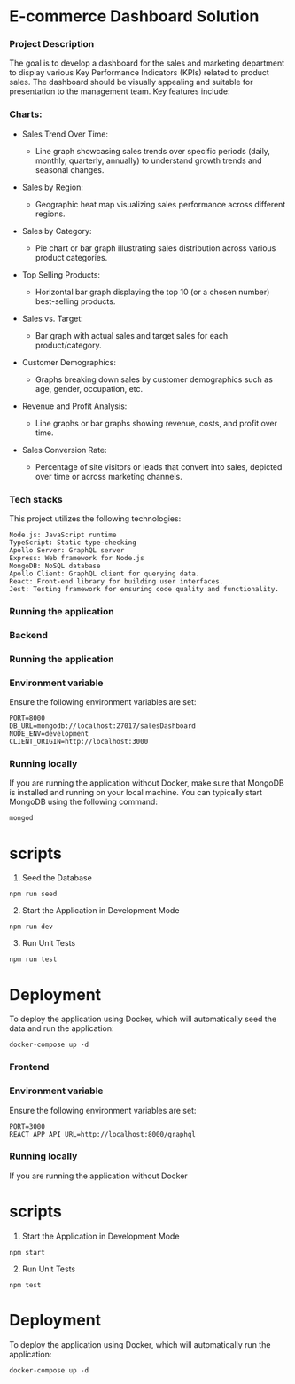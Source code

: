 # E-commerce Dashboard Solution

### Project Description

The goal is to develop a dashboard for the sales and marketing department to display various Key Performance Indicators (KPIs) related to product sales. The dashboard should be visually appealing and suitable for presentation to the management team. Key features include:

### Charts:
- Sales Trend Over Time:
    - Line graph showcasing sales trends over specific periods (daily, monthly, quarterly, annually) to understand growth trends and seasonal changes.

- Sales by Region:
    - Geographic heat map visualizing sales performance across different regions.

- Sales by Category:
    - Pie chart or bar graph illustrating sales distribution across various product categories.

- Top Selling Products:
    - Horizontal bar graph displaying the top 10 (or a chosen number) best-selling products.

- Sales vs. Target:
    - Bar graph with actual sales and target sales for each product/category.


- Customer Demographics:
    - Graphs breaking down sales by customer demographics such as age, gender, occupation, etc.

- Revenue and Profit Analysis:
    - Line graphs or bar graphs showing revenue, costs, and profit over time.

- Sales Conversion Rate:
    - Percentage of site visitors or leads that convert into sales, depicted over time or across marketing channels.

### Tech stacks
This project utilizes the following technologies:
```
Node.js: JavaScript runtime
TypeScript: Static type-checking
Apollo Server: GraphQL server
Express: Web framework for Node.js
MongoDB: NoSQL database
Apollo Client: GraphQL client for querying data.
React: Front-end library for building user interfaces.
Jest: Testing framework for ensuring code quality and functionality.
```

### Running the application   

### Backend

### Running the application   

###  Environment variable
Ensure the following environment variables are set:

```
PORT=8000
DB_URL=mongodb://localhost:27017/salesDashboard
NODE_ENV=development
CLIENT_ORIGIN=http://localhost:3000
```
### Running locally
If you are running the application without Docker, make sure that MongoDB is installed and running on your local machine. You can typically start MongoDB using the following command:
```
mongod
```
# scripts
1. Seed the Database
```
npm run seed
```
2. Start the Application in Development Mode
```
npm run dev
```

3. Run Unit Tests
```
npm run test
```

# Deployment 
To deploy the application using Docker, which will automatically seed the data and run the application:
```
docker-compose up -d
```

### Frontend

###  Environment variable
Ensure the following environment variables are set:
```
PORT=3000
REACT_APP_API_URL=http://localhost:8000/graphql
```
### Running locally
If you are running the application without Docker

# scripts
1. Start the Application in Development Mode
```
npm start
```

2. Run Unit Tests
```
npm test
```

# Deployment 
To deploy the application using Docker, which will automatically run the application:
```
docker-compose up -d
```